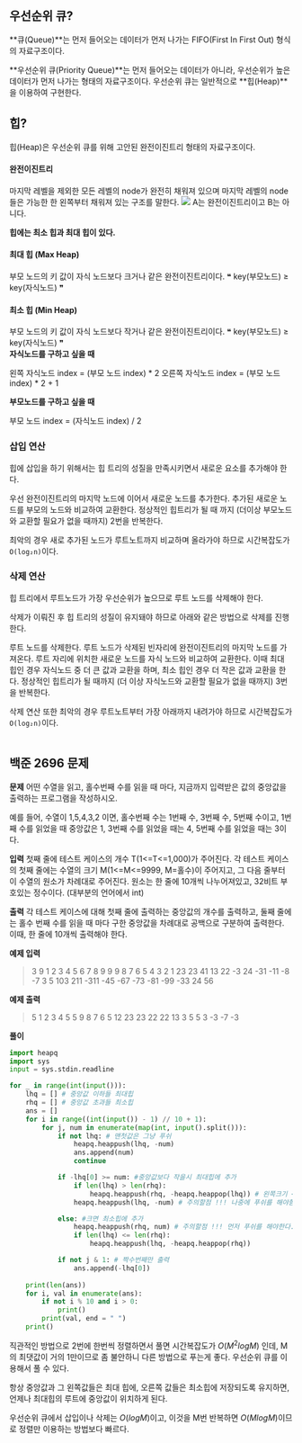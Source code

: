 ## 우선순위 큐?
**큐(Queue)**는 먼저 들어오는 데이터가 먼저 나가는 FIFO(First In First Out) 형식의 자료구조이다.

**우선순위 큐(Priority Queue)**는 먼저 들어오는 데이터가 아니라, 우선순위가 높은 데이터가 먼저 나가는 형태의 자료구조이다.
우선순위 큐는 일반적으로 **힙(Heap)**을 이용하여 구현한다.

## 힙?
힙(Heap)은 우선순위 큐를 위해 고안된 완전이진트리 형태의 자료구조이다.

#### 완전이진트리
마지막 레벨을 제외한 모든 레벨의 node가 완전히 채워져 있으며 마지막 레벨의 node들은 가능한 한 왼쪽부터 채워져 있는 구조를 말한다.
![](https://velog.velcdn.com/images/dodo4723/post/4aba5ebf-066a-4f83-886a-0b4c6595938f/image.png)
A는 완전이진트리이고 B는 아니다.

**힙에는 최소 힙과 최대 힙이 있다.**

#### 최대 힙 (Max Heap)
부모 노드의 키 값이 자식 노드보다 크거나 같은 완전이진트리이다.
❝ key(부모노드) ≥ key(자식노드) ❞

#### 최소 힙 (Min Heap)

부모 노드의 키 값이 자식 노드보다 작거나 같은 완전이진트리이다.
❝ key(부모노드) ≥ key(자식노드) ❞
<br/>
**자식노드를 구하고 싶을 때**

왼쪽 자식노드 index = (부모 노드 index) * 2
오른쪽 자식노드 index = (부모 노드 index) * 2 + 1

**부모노드를 구하고 싶을 때**

부모 노드 index = (자식노드 index) / 2

### 삽입 연산

힙에 삽입을 하기 위해서는 힙 트리의 성질을 만족시키면서 새로운 요소를 추가해야 한다.

우선 완전이진트리의 마지막 노드에 이어서 새로운 노드를 추가한다.
추가된 새로운 노드를 부모의 노드와 비교하여 교환한다.
정상적인 힙트리가 될 때 까지 (더이상 부모노드와 교환할 필요가 없을 때까지) 2번을 반복한다.
 

최악의 경우 새로 추가된 노드가 루트노트까지 비교하며 올라가야 하므로 시간복잡도가 `O(log₂n)`이다.

### 삭제 연산
힙 트리에서 루트노드가 가장 우선순위가 높으므로 루트 노드를 삭제해야 한다.

삭제가 이뤄진 후 힙 트리의 성질이 유지돼야 하므로 아래와 같은 방법으로 삭제를 진행한다.

루트 노드를 삭제한다.
루트 노드가 삭제된 빈자리에 완전이진트리의 마지막 노드를 가져온다.
루트 자리에 위치한 새로운 노드를 자식 노드와 비교하여 교환한다.
이때 최대 힙인 경우 자식노드 중 더 큰 값과 교환을 하며, 최소 힙인 경우 더 작은 값과 교환을 한다.
정상적인 힙트리가 될 때까지 (더 이상 자식노드와 교환할 필요가 없을 때까지) 3번을 반복한다.

삭제 연산 또한 최악의 경우 루트노트부터 가장 아래까지 내려가야 하므로 시간복잡도가 `O(log₂n)`이다.
<br/>
<br/>
## 백준 2696 문제

**문제**
어떤 수열을 읽고, 홀수번째 수를 읽을 때 마다, 지금까지 입력받은 값의 중앙값을 출력하는 프로그램을 작성하시오.

예를 들어, 수열이 1,5,4,3,2 이면, 홀수번째 수는 1번째 수, 3번째 수, 5번째 수이고, 1번째 수를 읽었을 때 중앙값은 1, 3번째 수를 읽었을 때는 4, 5번째 수를 읽었을 때는 3이다.

**입력**
첫째 줄에 테스트 케이스의 개수 T(1<=T<=1,000)가 주어진다. 각 테스트 케이스의 첫째 줄에는 수열의 크기 M(1<=M<=9999, M=홀수)이 주어지고, 그 다음 줄부터 이 수열의 원소가 차례대로 주어진다. 원소는 한 줄에 10개씩 나누어져있고, 32비트 부호있는 정수이다. (대부분의 언어에서 int)

**출력**
각 테스트 케이스에 대해 첫째 줄에 출력하는 중앙값의 개수를 출력하고, 둘째 줄에는 홀수 번째 수를 읽을 때 마다 구한 중앙값을 차례대로 공백으로 구분하여 출력한다. 이때, 한 줄에 10개씩 출력해야 한다.

**예제 입력**
>3
9
1 2 3 4 5 6 7 8 9
9
9 8 7 6 5 4 3 2 1
23
23 41 13 22 -3 24 -31 -11 -8 -7
3 5 103 211 -311 -45 -67 -73 -81 -99
-33 24 56

**예제 출력**
>5
1 2 3 4 5
5
9 8 7 6 5
12
23 23 22 22 13 3 5 5 3 -3
-7 -3

**풀이**
```python
import heapq
import sys
input = sys.stdin.readline

for _ in range(int(input())):
    lhq = [] # 중앙값 이하들 최대힙
    rhq = [] # 중앙값 초과들 최소힙
    ans = []
    for i in range((int(input()) - 1) // 10 + 1):
        for j, num in enumerate(map(int, input().split())):
            if not lhq: # 맨첫값은 그냥 푸쉬
                heapq.heappush(lhq, -num)
                ans.append(num)
                continue

            if -lhq[0] >= num: #중앙값보다 작을시 최대힙에 추가
                if len(lhq) > len(rhq):
                    heapq.heappush(rhq, -heapq.heappop(lhq)) # 왼쪽크기 <= 오른쪽크기 < 왼쪽크기 + 1 을 유지
                heapq.heappush(lhq, -num) # 주의할점 !!! 나중에 푸쉬를 해야함 

            else: #크면 최소힙에 추가
                heapq.heappush(rhq, num) # 주의할점 !!! 먼저 푸쉬를 해야한다. 이거 찾느라 30분걸렸다
                if len(lhq) <= len(rhq):
                    heapq.heappush(lhq, -heapq.heappop(rhq))

            if not j & 1: # 짝수번째만 출력
                ans.append(-lhq[0])
                
    print(len(ans))
    for i, val in enumerate(ans):
        if not i % 10 and i > 0:
            print()
        print(val, end = " ")
    print()
   ```
   
직관적인 방법으로 2번에 한번씩 정렬하면서 풀면 시간복잡도가 $O(M^2logM)$ 인데, M의 최댓값이 거의 1만이므로 좀 불안하니 다른 방법으로 푸는게 좋다. 우선순위 큐를 이용해서 풀 수 있다.
   
항상 중앙값과 그 왼쪽값들은 최대 힙에, 오른쪽 값들은 최소힙에 저장되도록 유지하면, 언제나 최대힙의 루트에 중앙값이 위치하게 된다.

우선순위 큐에서 삽입이나 삭제는 $O(logM)$이고, 이것을 M번 반복하면 $O(MlogM)$이므로 정렬만 이용하는 방법보다 빠르다.